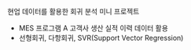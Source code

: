 현업 데이터를 활용한 회귀 분석 미니 프로젝트
- MES 프로그램 A 고객사 생산 실적 이력 데이터 활용
- 선형회귀, 다항회귀, SVR(Support Vector Regression) 
  
